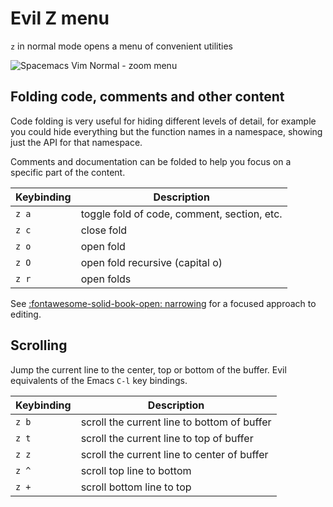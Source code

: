 # Evil Z menu

`z` in normal mode opens a menu of convenient utilities

![Spacemacs Vim Normal - zoom menu](https://github.com/practicalli/graphic-design/blob/live/editors/spacemacs/screenshots/spacemacs-vim-normal-z-menu.png?raw=true)


## Folding code, comments and other content

Code folding is very useful for hiding different levels of detail, for example you could hide everything but the function names in a namespace, showing just the API for that namespace.

Comments and documentation can be folded to help you focus on a specific part of the content.

| Keybinding | Description                                 |
|------------|---------------------------------------------|
| `z a`      | toggle fold of code, comment, section, etc. |
| `z c`      | close fold                                  |
| `z o`      | open fold                                   |
| `z O`      | open fold recursive (capital o)             |
| `z r`      | open folds                                  |

See [:fontawesome-solid-book-open: narrowing](/spacemacs/spacemacs-basics/evil-tools/narrowing.md) for a focused approach to editing.


## Scrolling

Jump the current line to the center, top or bottom of the buffer. Evil equivalents of the Emacs `C-l` key bindings.

| Keybinding | Description                                 |
|------------|---------------------------------------------|
| `z b`      | scroll the current line to bottom of buffer |
| `z t`      | scroll the current line to top of buffer    |
| `z z`      | scroll the current line to center of buffer |
| `z ^`      | scroll top line to bottom                   |
| `z +`      | scroll bottom line to top                   |
